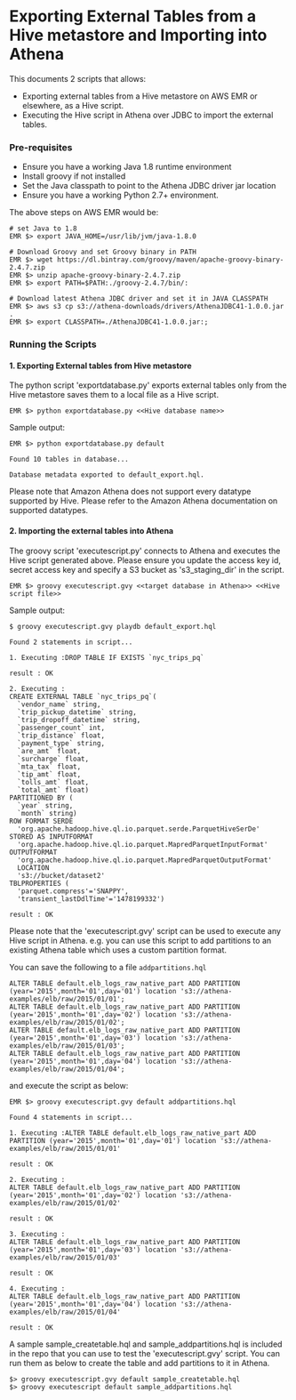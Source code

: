 # Exporting External Tables from a Hive metastore and Importing into Athena

This documents 2 scripts that allows:

* Exporting external tables from a Hive metastore on AWS EMR or elsewhere, as a Hive script.
* Executing the Hive script in Athena over JDBC to import the external tables.


### Pre-requisites

* Ensure you have a working Java 1.8 runtime environment
* Install groovy if not installed
* Set the Java classpath to point to the Athena JDBC driver jar location
* Ensure you have a working Python 2.7+ environment.

The above steps on AWS EMR would be:

```
# set Java to 1.8
EMR $> export JAVA_HOME=/usr/lib/jvm/java-1.8.0

# Download Groovy and set Groovy binary in PATH
EMR $> wget https://dl.bintray.com/groovy/maven/apache-groovy-binary-2.4.7.zip
EMR $> unzip apache-groovy-binary-2.4.7.zip
EMR $> export PATH=$PATH:./groovy-2.4.7/bin/:

# Download latest Athena JDBC driver and set it in JAVA CLASSPATH
EMR $> aws s3 cp s3://athena-downloads/drivers/AthenaJDBC41-1.0.0.jar .
EMR $> export CLASSPATH=./AthenaJDBC41-1.0.0.jar:;
```

### Running the Scripts

#### 1. Exporting External tables from Hive metastore

The python script 'exportdatabase.py' exports external tables only from the Hive metastore saves them to a local file as a Hive script. 
```
EMR $> python exportdatabase.py <<Hive database name>> 
```
Sample output:
```
EMR $> python exportdatabase.py default

Found 10 tables in database...

Database metadata exported to default_export.hql.
```
Please note that Amazon Athena does not support every datatype supported by Hive. Please refer to the Amazon Athena documentation on supported datatypes.
 
#### 2. Importing the external tables into Athena

The groovy script 'executescript.py' connects to Athena and executes the Hive script generated above. Please ensure you update the access key id, secret access key and specify a S3 bucket as 's3_staging_dir' in the script.
```
EMR $> groovy executescript.gvy <<target database in Athena>> <<Hive script file>>
```
Sample output:
```
$ groovy executescript.gvy playdb default_export.hql 

Found 2 statements in script...

1. Executing :DROP TABLE IF EXISTS `nyc_trips_pq`

result : OK

2. Executing :
CREATE EXTERNAL TABLE `nyc_trips_pq`(
  `vendor_name` string,
  `trip_pickup_datetime` string,
  `trip_dropoff_datetime` string,
  `passenger_count` int,
  `trip_distance` float,
  `payment_type` string,
  `are_amt` float,
  `surcharge` float,
  `mta_tax` float,
  `tip_amt` float,
  `tolls_amt` float,
  `total_amt` float)
PARTITIONED BY (
  `year` string,
  `month` string)
ROW FORMAT SERDE
  'org.apache.hadoop.hive.ql.io.parquet.serde.ParquetHiveSerDe'
STORED AS INPUTFORMAT
  'org.apache.hadoop.hive.ql.io.parquet.MapredParquetInputFormat'
OUTPUTFORMAT
  'org.apache.hadoop.hive.ql.io.parquet.MapredParquetOutputFormat'
  LOCATION
  's3://bucket/dataset2'
TBLPROPERTIES (
  'parquet.compress'='SNAPPY',
  'transient_lastDdlTime'='1478199332')

result : OK
```

Please note that the 'executescript.gvy' script can be used to execute any Hive script in Athena. e.g. you can use this script to add partitions to an existing Athena table which uses a custom partition format.

You can save the following to a file `addpartitions.hql`
```
ALTER TABLE default.elb_logs_raw_native_part ADD PARTITION (year='2015',month='01',day='01') location 's3://athena-examples/elb/raw/2015/01/01';
ALTER TABLE default.elb_logs_raw_native_part ADD PARTITION (year='2015',month='01',day='02') location 's3://athena-examples/elb/raw/2015/01/02';
ALTER TABLE default.elb_logs_raw_native_part ADD PARTITION (year='2015',month='01',day='03') location 's3://athena-examples/elb/raw/2015/01/03';
ALTER TABLE default.elb_logs_raw_native_part ADD PARTITION (year='2015',month='01',day='04') location 's3://athena-examples/elb/raw/2015/01/04';
```
and execute the script as below:
```
EMR $> groovy executescript.gvy default addpartitions.hql 

Found 4 statements in script...

1. Executing :ALTER TABLE default.elb_logs_raw_native_part ADD PARTITION (year='2015',month='01',day='01') location 's3://athena-examples/elb/raw/2015/01/01'

result : OK

2. Executing :
ALTER TABLE default.elb_logs_raw_native_part ADD PARTITION (year='2015',month='01',day='02') location 's3://athena-examples/elb/raw/2015/01/02'

result : OK

3. Executing :
ALTER TABLE default.elb_logs_raw_native_part ADD PARTITION (year='2015',month='01',day='03') location 's3://athena-examples/elb/raw/2015/01/03'

result : OK

4. Executing :
ALTER TABLE default.elb_logs_raw_native_part ADD PARTITION (year='2015',month='01',day='04') location 's3://athena-examples/elb/raw/2015/01/04'

result : OK

```

A sample sample_createtable.hql and sample_addpartitions.hql is included in the repo that you can use to test the 'executescript.gvy' script. You can run them as below to create the table and add partitions to it in Athena.
```
$> groovy executescript.gvy default sample_createtable.hql
$> groovy executescript default sample_addpartitions.hql
```
  
